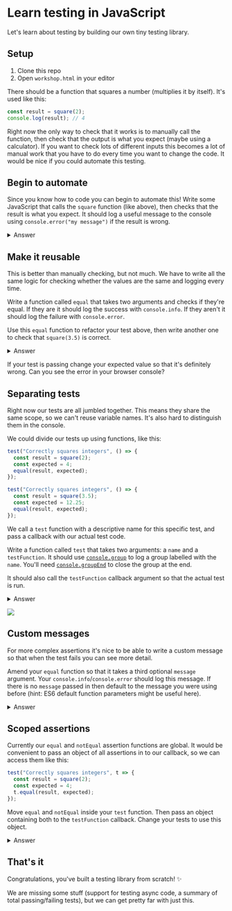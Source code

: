 # Learn testing in JavaScript

Let's learn about testing by building our own tiny testing library.

## Setup

1. Clone this repo
1. Open `workshop.html` in your editor

There should be a function that squares a number (multiplies it by itself). It's used like this:

```js
const result = square(2);
console.log(result); // 4
```

Right now the only way to check that it works is to manually call the function, then check that the output is what you expect (maybe using a calculator). If you want to check lots of different inputs this becomes a lot of manual work that you have to do every time you want to change the code. It would be nice if you could automate this testing.

## Begin to automate

Since you know how to code you can begin to automate this! Write some JavaScript that calls the `square` function (like above), then checks that the result is what you expect. It should log a useful message to the console using `console.error("my message")` if the result is wrong.

<details>
<summary>Answer</summary>

```js
const result = square(2);
const expected = 500;
if (result !== expected) {
  console.error("Failed: expected square(2) to equal 4, but got " + result);
}
```

If your test passes change your expected value so that it's definitely wrong. Can you see the failure in your browser console?

</details>

## Make it reusable

This is better than manually checking, but not much. We have to write all the same logic for checking whether the values are the same and logging every time.

Write a function called `equal` that takes two arguments and checks if they're equal. If they are it should log the success with `console.info`. If they aren't it should log the failure with `console.error`.

Use this `equal` function to refactor your test above, then write another one to check that `square(3.5)` is correct.

<details>
<summary>Answer</summary>

```js
function equal(x, y) {
  const message = `Expected ${x} to equal ${y}`;
  if (x === y) {
    console.info("Pass: " + message);
  } else {
    console.error("Fail: " + message);
  }
}

const result1 = square(2);
const expected1 = 4;
equal(result1, expected1);

const result2 = square(3.5);
const expected2 = 12.25;
equal(result2, expected2);
```

</details>

If your test is passing change your expected value so that it's definitely wrong. Can you see the error in your browser console?

## Separating tests

Right now our tests are all jumbled together. This means they share the same scope, so we can't reuse variable names. It's also hard to distinguish them in the console.

We could divide our tests up using functions, like this:

```js
test("Correctly squares integers", () => {
  const result = square(2);
  const expected = 4;
  equal(result, expected);
});

test("Correctly squares integers", () => {
  const result = square(3.5);
  const expected = 12.25;
  equal(result, expected);
});
```

We call a `test` function with a descriptive name for this specific test, and pass a callback with our actual test code.

Write a function called `test` that takes two arguments: a `name` and a `testFunction`. It should use [`console.group`](https://developer.mozilla.org/en-US/docs/Web/API/Console/group) to log a group labelled with the `name`. You'll need [`console.groupEnd`](https://developer.mozilla.org/en-US/docs/Web/API/Console/groupEnd) to close the group at the end.

It should also call the `testFunction` callback argument so that the actual test is run.

<details>
<summary>Answer</summary>

```js
function test(name, testFunction) {
  console.group(name);
  testFunction();
  console.groupEnd();
}

test("Correctly squares integers", () => {
  const result = square(2);
  const expected = 4;
  equal(result, expected);
});

test("Correctly squares decimals", () => {
  const result = square(3.5);
  const expected = 12.25;
  equal(result, expected);
});
```

</details>

![](https://user-images.githubusercontent.com/9408641/74967349-b587b080-5410-11ea-8295-a2f81a8d0f78.png)

## Custom messages

For more complex assertions it's nice to be able to write a custom message so that when the test fails you can see more detail.

Amend your `equal` function so that it takes a third optional `message` argument. Your `console.info`/`console.error` should log this message. If there is no `message` passed in then default to the message you were using before (hint: ES6 default function parameters might be useful here).

<details>
<summary>Answer</summary>

```js
function equal(x, y, message = `Expected ${x} to equal ${y}`) {
  if (x === y) {
    console.info("Pass: " + message);
  } else {
    console.error("Fail: " + message);
  }
}

test("Correctly squares integers", () => {
  const result = square(2);
  const expected = 4;
  equal(result, expected, "square(2) should be 4);
});
```

</details>

## Scoped assertions

Currently our `equal` and `notEqual` assertion functions are global. It would be convenient to pass an object of all assertions in to our callback, so we can access them like this:

```js
test("Correctly squares integers", t => {
  const result = square(2);
  const expected = 4;
  t.equal(result, expected);
});
```

Move `equal` and `notEqual` inside your `test` function. Then pass an object containing both to the `testFunction` callback. Change your tests to use this object.

<details>
<summary>Answer</summary>

```js
function test(name, testFunction) {
  function equal(x, y, message = `Expected ${x} to equal ${y}`) {
    if (x === y) {
      console.info("Pass: " + message);
    } else {
      console.error("Fail: " + message);
    }
  }

  function notEqual(x, y, message = `Expected ${x} not to equal ${y}`) {
    if (x !== y) {
      console.info("Pass: " + message);
    } else {
      console.error("Fail: " + message);
    }
  }

  const assertions = {
    equal,
    notEqual,
  };

  console.group(name);
  testFunction(assertions);
  console.groupEnd(name);
}

test("Correctly squares integers", () => {
  const result = square(2);
  const expected = 4;
  equal(result, expected, "square(2) should be 4);
});
```

</details>

## That's it

Congratulations, you've built a testing library from scratch! :sparkles:

We are missing some stuff (support for testing async code, a summary of total passing/failing tests), but we can get pretty far with just this.
